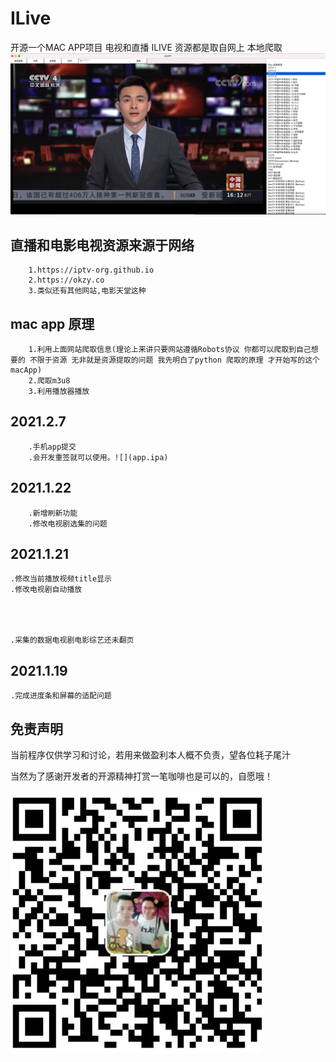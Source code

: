 # ILive
开源一个MAC APP项目 电视和直播 ILIVE 资源都是取自网上 本地爬取
![](0.png)
## 直播和电影电视资源来源于网络
        
        1.https://iptv-org.github.io
        2.https://okzy.co
        3.类似还有其他网站,电影天堂这种


## mac app 原理
        1.利用上面网站爬取信息(理论上来讲只要网站遵循Robots协议 你都可以爬取到自己想要的 不限于资源 无非就是资源提取的问题 我先明白了python 爬取的原理 才开始写的这个macApp)
        2.爬取m3u8
        3.利用播放器播放
        
        
## 2021.2.7
        .手机app提交
        .会开发重签就可以使用。![](app.ipa)
        
    
    
## 2021.1.22
        .新增刷新功能
        .修改电视剧选集的问题


## 2021.1.21
    .修改当前播放视频title显示
    .修改电视剧自动播放
    
    
    
    
    .采集的数据电视剧电影综艺还未翻页
    
    
## 2021.1.19
    .完成进度条和屏幕的适配问题





## 免责声明
当前程序仅供学习和讨论，若用来做盈利本人概不负责，望各位耗子尾汁


当然为了感谢开发者的开源精神打赏一笔咖啡也是可以的，自愿哦！

![](1.jpg)
